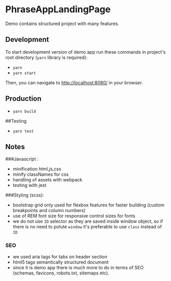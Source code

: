 # PhraseAppLandingPage

Demo contains structured project with many features. 

## Development
To start development version of demo app run these commands in project's root directory (`yarn` library is required):
- `yarn`
- `yarn start`

Then, you can navigate to [http://localhost:8080/](http://localhost:8080/) in your browser.

## Production

- `yarn build` 

##Testing

- `yarn test`

## Notes

###Javascript :

- minification html,js,css 
- minify classNames for css
- handling of assets with webpack
- testing with jest

###Styling (scss): 

- bootstrap grid only used for flexbox features for faster building (custom breakpoints and column numbers)
- use of REM font size for responsive control sizes for fonts
- we do not use `ID` selector as they are saved inside window object, so if there is no need to polute `window` it's preferable to use `class` instead of `ID`

### SEO 

- we used aria tags for tabs on header section
- html5 tags semantically structured document
- since it is demo app there is much more to do in terms of SEO (schemas, favicons, robots.txt, sitemaps etc).